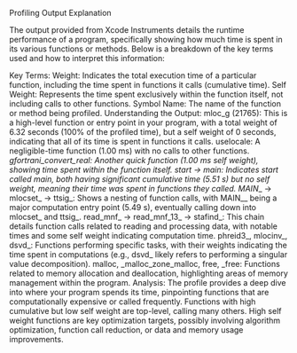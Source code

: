 Profiling Output Explanation

The output provided from Xcode Instruments details the runtime performance of a program, specifically showing how much time is spent in its various functions or methods. Below is a breakdown of the key terms used and how to interpret this information:

Key Terms:
Weight: Indicates the total execution time of a particular function, including the time spent in functions it calls (cumulative time).
Self Weight: Represents the time spent exclusively within the function itself, not including calls to other functions.
Symbol Name: The name of the function or method being profiled.
Understanding the Output:
mloc_g (21765): This is a high-level function or entry point in your program, with a total weight of 6.32 seconds (100% of the profiled time), but a self weight of 0 seconds, indicating that all of its time is spent in functions it calls.
uselocale: A negligible-time function (1.00 ms) with no calls to other functions.
_gfortrani_convert_real: Another quick function (1.00 ms self weight), showing time spent within the function itself.
start -> main: Indicates start called main, both having significant cumulative time (5.51 s) but no self weight, meaning their time was spent in functions they called.
MAIN__ -> mlocset_ -> ttsig_: Shows a nesting of function calls, with MAIN__ being a major computation entry point (5.49 s), eventually calling down into mlocset_ and ttsig_.
read_mnf_ -> read_mnf_13_ -> stafind_: This chain details function calls related to reading and processing data, with notable times and some self weight indicating computation time.
phreid3_, mlocinv_, dsvd_: Functions performing specific tasks, with their weights indicating the time spent in computations (e.g., dsvd_ likely refers to performing a singular value decomposition).
malloc, _malloc_zone_malloc, free, _free: Functions related to memory allocation and deallocation, highlighting areas of memory management within the program.
Analysis:
The profile provides a deep dive into where your program spends its time, pinpointing functions that are computationally expensive or called frequently. Functions with high cumulative but low self weight are top-level, calling many others. High self weight functions are key optimization targets, possibly involving algorithm optimization, function call reduction, or data and memory usage improvements.
